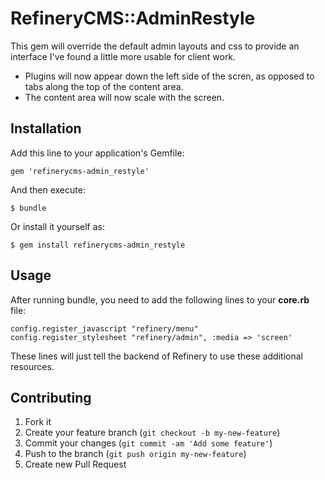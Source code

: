 # RefineryCMS::AdminRestyle

This gem will override the default admin layouts and css to provide an interface I've found a little more usable for client work.

- Plugins will now appear down the left side of the scren, as opposed to tabs along the top of the content area.
- The content area will now scale with the screen.

## Installation

Add this line to your application's Gemfile:

    gem 'refinerycms-admin_restyle'

And then execute:

    $ bundle

Or install it yourself as:

    $ gem install refinerycms-admin_restyle
    
## Usage

After running bundle, you need to add the following lines to your **core.rb** file:

    config.register_javascript "refinery/menu"
    config.register_stylesheet "refinery/admin", :media => 'screen'
    
These lines will just tell the backend of Refinery to use these additional resources.

## Contributing

1. Fork it
2. Create your feature branch (`git checkout -b my-new-feature`)
3. Commit your changes (`git commit -am 'Add some feature'`)
4. Push to the branch (`git push origin my-new-feature`)
5. Create new Pull Request
